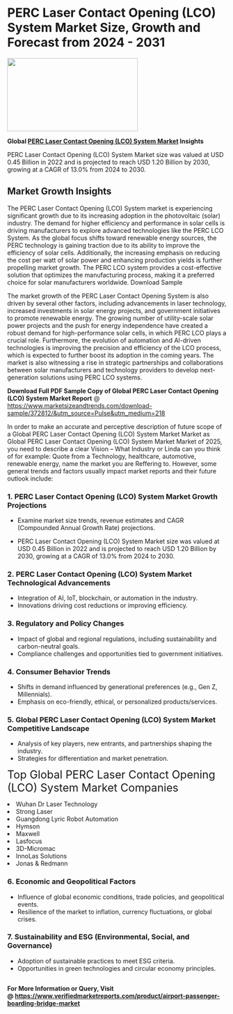 <H1>PERC Laser Contact Opening (LCO) System Market Size, Growth and Forecast from 2024 - 2031</H1><img class="aligncenter size-medium wp-image-584254" src="https://thirdeyenews.in/wp-content/uploads/2024/09/Global-Market-Research-300x168.jpeg" alt="" width="300" height="168" /><p><strong>Global&nbsp;<a href="https://www.marketsizeandtrends.com/download-sample/372812/&amp;utm_source=Pulse&amp;utm_medium=218">PERC Laser Contact Opening (LCO) System Market</a> Insights</strong></p><p>PERC Laser Contact Opening (LCO) System Market size was valued at USD 0.45 Billion in 2022 and is projected to reach USD 1.20 Billion by 2030, growing at a CAGR of 13.0% from 2024 to 2030.</p><p><h2>Market Growth Insights</h2> <p>The PERC Laser Contact Opening (LCO) System market is experiencing significant growth due to its increasing adoption in the photovoltaic (solar) industry. The demand for higher efficiency and performance in solar cells is driving manufacturers to explore advanced technologies like the PERC LCO System. As the global focus shifts toward renewable energy sources, the PERC technology is gaining traction due to its ability to improve the efficiency of solar cells. Additionally, the increasing emphasis on reducing the cost per watt of solar power and enhancing production yields is further propelling market growth. The PERC LCO system provides a cost-effective solution that optimizes the manufacturing process, making it a preferred choice for solar manufacturers worldwide. Download Sample </p> <p>The market growth of the PERC Laser Contact Opening System is also driven by several other factors, including advancements in laser technology, increased investments in solar energy projects, and government initiatives to promote renewable energy. The growing number of utility-scale solar power projects and the push for energy independence have created a robust demand for high-performance solar cells, in which PERC LCO plays a crucial role. Furthermore, the evolution of automation and AI-driven technologies is improving the precision and efficiency of the LCO process, which is expected to further boost its adoption in the coming years. The market is also witnessing a rise in strategic partnerships and collaborations between solar manufacturers and technology providers to develop next-generation solutions using PERC LCO systems. </p><p><span class=""><strong>Download Full PDF Sample Copy of Global PERC Laser Contact Opening (LCO) System Market Report</strong> @ <a href="https://www.marketsizeandtrends.com/download-sample/372812/&amp;utm_source=Pulse&amp;utm_medium=218" target="_blank">https://www.marketsizeandtrends.com/download-sample/372812/&amp;utm_source=Pulse&amp;utm_medium=218</a></span></p><p>In order to make an accurate and perceptive description of future scope of a Global&nbsp;PERC Laser Contact Opening (LCO) System Market Market as Global&nbsp;PERC Laser Contact Opening (LCO) System Market Market of 2025, you need to describe a clear Vision &ndash; What Industry or Linda can you think of for example: Quote from a Technology, healthcare, automotive, renewable energy, name the market you are Reffering to. However, some general trends and factors usually impact market reports and their future outlook include:</p><h3>1.&nbsp;<strong>PERC Laser Contact Opening (LCO) System Market Growth Projections</strong></h3><ul><li>Examine market size trends, revenue estimates and CAGR (Compounded Annual Growth Rate) projections.</li><li><p>PERC Laser Contact Opening (LCO) System Market size was valued at USD 0.45 Billion in 2022 and is projected to reach USD 1.20 Billion by 2030, growing at a CAGR of 13.0% from 2024 to 2030.</p></li></ul><h3>2.&nbsp;<strong>PERC Laser Contact Opening (LCO) System Market Technological Advancements</strong></h3><ul><li>Integration of AI, IoT, blockchain, or automation in the industry.</li><li>Innovations driving cost reductions or improving efficiency.</li></ul><h3>3.&nbsp;<strong>Regulatory and Policy Changes</strong></h3><ul><li>Impact of global and regional regulations, including sustainability and carbon-neutral goals.</li><li>Compliance challenges and opportunities tied to government initiatives.</li></ul><h3>4.&nbsp;<strong>Consumer Behavior Trends</strong></h3><ul><li>Shifts in demand influenced by generational preferences (e.g., Gen Z, Millennials).</li><li>Emphasis on eco-friendly, ethical, or personalized products/services.</li></ul><h3>5.&nbsp;<strong>Global PERC Laser Contact Opening (LCO) System Market Competitive Landscape</strong></h3><ul><li>Analysis of key players, new entrants, and partnerships shaping the industry.</li><li>Strategies for differentiation and market penetration.</li></ul><p data-pm-slice="1 1 []"><span style="color: inherit; font-family: inherit; font-size: 25px;">Top Global PERC Laser Contact Opening (LCO) System Market Companies</span></p><div class="" data-test-id=""><p><li>Wuhan Dr Laser Technology</li><li> Strong Laser</li><li> Guangdong Lyric Robot Automation</li><li> Hymson</li><li> Maxwell</li><li> Lasfocus</li><li> 3D-Micromac</li><li> InnoLas Solutions</li><li> Jonas & Redmann</li></p></div><h3>6.&nbsp;<strong>Economic and Geopolitical Factors</strong></h3><ul><li>Influence of global economic conditions, trade policies, and geopolitical events.</li><li>Resilience of the market to inflation, currency fluctuations, or global crises.</li></ul><h3>7.&nbsp;<strong>Sustainability and ESG (Environmental, Social, and Governance)</strong></h3><ul><li>Adoption of sustainable practices to meet ESG criteria.</li><li>Opportunities in green technologies and circular economy principles.</li></ul><h2><strong style="font-size: 14px;">For More Information or Query, Visit @&nbsp;</strong><a style="background-color: #ffffff; font-size: 14px;" href="https://www.marketsizeandtrends.com/report/perc-laser-contact-opening-lco-system-market/" target="_blank">https://www.verifiedmarketreports.com/product/airport-passenger-boarding-bridge-market</a></h2>
